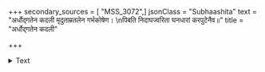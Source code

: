 +++
secondary_sources = [ "MSS_3072",]
jsonClass = "Subhaashita"
text = "अर्धोद्गतेन कदली मृदुताम्रतलेन गर्भकोषेण।  \nपिबति निदाघज्वरिता घनधारां करपुटेनैव॥"
title = "अर्धोद्गतेन कदली"

+++

<details><summary>Text</summary>

अर्धोद्गतेन कदली मृदुताम्रतलेन गर्भकोषेण।  
पिबति निदाघज्वरिता घनधारां करपुटेनैव॥
</details>

